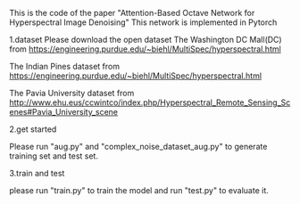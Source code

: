 This is the code of the paper "Attention-Based Octave Network for Hyperspectral Image Denoising"
This network is implemented in Pytorch

1.dataset
Please download the open dataset The Washington DC Mall(DC) from
https://engineering.purdue.edu/~biehl/MultiSpec/hyperspectral.html

The Indian Pines dataset from
https://engineering.purdue.edu/~biehl/MultiSpec/hyperspectral.html

The Pavia University dataset from
http://www.ehu.eus/ccwintco/index.php/Hyperspectral_Remote_Sensing_Scenes#Pavia_University_scene


2.get started

Please run "aug.py" and "complex_noise_dataset_aug.py" to generate training set and test set.

3.train and test

please run "train.py" to train the model and run "test.py" to evaluate it.
